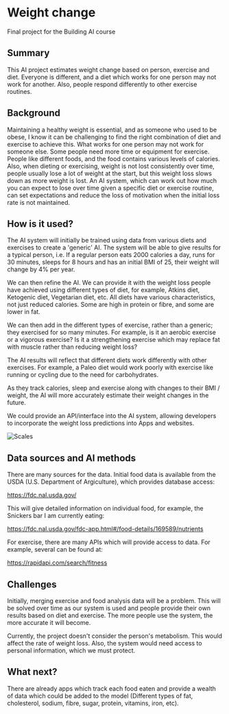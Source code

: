 

<!-- This is the markdown template for the final project of the Building AI course, 
created by Reaktor Innovations and University of Helsinki. 
Copy the template, paste it to your GitHub README and edit! -->

# Weight change

Final project for the Building AI course

## Summary

This AI project estimates weight change based on person, exercise and diet. Everyone is different, and a diet which works for one person may not work for another. Also, people respond differently to other exercise routines. 


## Background

Maintaining a healthy weight is essential, and as someone who used to be obese, I know it can be challenging to find the right combination of diet and exercise to achieve this. What works for one person may not work for someone else. Some people need more time or equipment for exercise. People like different foods, and the food contains various levels of calories. Also, when dieting or exercising, weight is not lost consistently over time, people usually lose a lot of weight at the start, but this weight loss slows down as more weight is lost. An AI system, which can work out how much you can expect to lose over time given a specific diet or exercise routine, can set expectations and reduce the loss of motivation when the initial loss rate is not maintained.




## How is it used?

The AI system will initially be trained using data from various diets and exercises to create a 'generic' AI. The system will be able to give results for a typical person, i.e. If a regular person eats 2000 calories a day, runs for 30 minutes, sleeps for 8 hours and has an initial BMI of 25, their weight will change by 4% per year. 

We can then refine the AI. We can provide it with the weight loss people have achieved using different types of diet, for example, Atkins diet, Ketogenic diet, Vegetarian diet, etc. All diets have various characteristics, not just reduced calories. Some are high in protein or fibre, and some are lower in fat. 

We can then add in the different types of exercise, rather than a generic; they exercised for so many minutes. For example, is it an aerobic exercise or a vigorous exercise? Is it a strengthening exercise which may replace fat with muscle rather than reducing weight loss? 

The AI results will reflect that different diets work differently with other exercises. For example, a Paleo diet would work poorly with exercise like running or cycling due to the need for carbohydrates.

As they track calories, sleep and exercise along with changes to their BMI / weight, the AI will more accurately estimate their weight changes in the future.



We could provide an API/interface into the AI system, allowing developers to incorporate the weight loss predictions into Apps and websites.


![Scales](https://www.pngall.com/wp-content/uploads/2016/09/Weight-Scale-Free-Download-PNG.png)


## Data sources and AI methods
There are many sources for the data. Initial food data is available from the USDA (U.S. Department of Argiculture), which provides database access:

https://fdc.nal.usda.gov/

This will give detailed information on individual food, for example, the Snickers bar I am currently eating:

https://fdc.nal.usda.gov/fdc-app.html#/food-details/169589/nutrients

For exercise, there are many APIs which will provide access to data. For example, several can be found at:

https://rapidapi.com/search/fitness

## Challenges

Initially, merging exercise and food analysis data will be a problem. This will be solved over time as our system is used and people provide their own results based on diet and exercise. The more people use the system, the more accurate it will become.

Currently, the project doesn't consider the person's metabolism. This would affect the rate of weight loss. Also, the system would need access to personal information, which we must protect.

## What next?

There are already apps which track each food eaten and provide a wealth of data which could be added to the model (Different types of fat, cholesterol, sodium, fibre, sugar, protein, vitamins, iron, etc).



